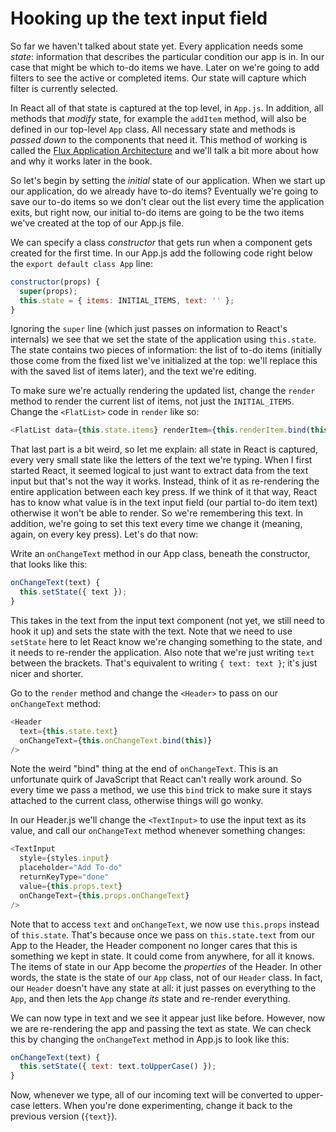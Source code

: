 # Hooking up the text input field

So far we haven't talked about state yet. Every application needs some _state_: information that describes the particular condition our app is in. In our case that might be which to-do items we have. Later on we're going to add filters to see the active or completed items. Our state will capture which filter is currently selected.

In React all of that state is captured at the top level, in `App.js`. In addition, all methods that _modify_ state, for example the `addItem` method, will also be defined in our top-level `App` class. All necessary state and methods is _passed down_ to the components that need it. This method of working is called the [Flux Application Architecture](https://reactjs.org/blog/2014/05/06/flux.html) and we'll talk a bit more about how and why it works later in the book.

So let's begin by setting the _initial_ state of our application. When we start up our application, do we already have to-do items? Eventually we're going to save our to-do items so we don't clear out the list every time the application exits, but right now, our initial to-do items are going to be the two items we've created at the top of our App.js file.

We can specify a class _constructor_ that gets run when a component gets created for the first time. In our App.js add the following code right below the `export default class App` line:

```js
constructor(props) {
  super(props);
  this.state = { items: INITIAL_ITEMS, text: '' };
}
```

Ignoring the `super` line \(which just passes on information to React's internals\) we see that we set the state of the application using `this.state`. The state contains two pieces of information: the list of to-do items \(initially those come from the fixed list we've initialized at the top: we'll replace this with the saved list of items later\), and the text we're editing.

To make sure we're actually rendering the updated list, change the `render` method to render the current list of items, not just the `INITIAL_ITEMS`. Change the `<FlatList>` code in `render` like so:

```js
<FlatList data={this.state.items} renderItem={this.renderItem.bind(this)} />
```

That last part is a bit weird, so let me explain: all state in React is captured, every very small state like the letters of the text we're typing. When I first started React, it seemed logical to just want to extract data from the text input but that's not the way it works. Instead, think of it as re-rendering the entire application between each key press. If we think of it that way, React has to know what value is in the text input field \(our partial to-do item text\) otherwise it won't be able to render. So we're remembering this text. In addition, we're going to set this text every time we change it \(meaning, again, on every key press\). Let's do that now:

Write an `onChangeText` method in our App class, beneath the constructor, that looks like this:

```js
onChangeText(text) {
  this.setState({ text });
}
```

This takes in the text from the input text component \(not yet, we still need to hook it up\) and sets the state with the text. Note that we need to use `setState` here to let React know we're changing something to the state, and it needs to re-render the application. Also note that we're just writing `text` between the brackets. That's equivalent to writing `{ text: text }`; it's just nicer and shorter.

Go to the `render` method and change the `<Header>` to pass on our `onChangeText` method:

```js
<Header
  text={this.state.text}
  onChangeText={this.onChangeText.bind(this)}
/>
```

Note the weird "bind" thing at the end of `onChangeText`. This is an unfortunate quirk of JavaScript that React can't really work around. So every time we pass a method, we use this `bind` trick to make sure it stays attached to the current class, otherwise things will go wonky.

In our Header.js we'll change the `<TextInput>` to use the input text as its value, and call our `onChangeText` method whenever something changes:

```js
<TextInput
  style={styles.input}
  placeholder="Add To-do"
  returnKeyType="done"
  value={this.props.text}
  onChangeText={this.props.onChangeText}
/>
```

Note that to access `text` and `onChangeText`, we now use `this.props` instead of `this.state`. That's because once we pass on `this.state.text` from our App to the Header, the Header component no longer cares that this is something we kept in state. It could come from anywhere, for all it knows. The items of state in our App become the _properties_ of the Header. In other words, the state is the state of our `App` class, not of our `Header` class. In fact, our `Header` doesn't have any state at all: it just passes on everything to the `App`, and then lets the `App` change _its_ state and re-render everything.

We can now type in text and we see it appear just like before. However, now we are re-rendering the app and passing the text as state. We can check this by changing the `onChangeText` method in App.js to look like this:

```js
onChangeText(text) {
  this.setState({ text: text.toUpperCase() });
}
```

Now, whenever we type, all of our incoming text will be converted to upper-case letters. When you're done experimenting, change it back to the previous version \(`{text}`\).

